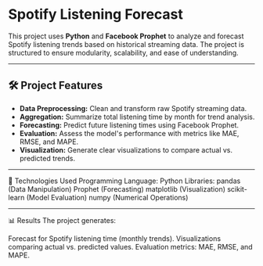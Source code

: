 # Spotify Listening Forecast

This project uses **Python** and **Facebook Prophet** to analyze and forecast Spotify listening trends based on historical streaming data. The project is structured to ensure modularity, scalability, and ease of understanding.

---

## 🛠️ Project Features
- **Data Preprocessing:** Clean and transform raw Spotify streaming data.
- **Aggregation:** Summarize total listening time by month for trend analysis.
- **Forecasting:** Predict future listening times using Facebook Prophet.
- **Evaluation:** Assess the model's performance with metrics like MAE, RMSE, and MAPE.
- **Visualization:** Generate clear visualizations to compare actual vs. predicted trends.


---

🧰 Technologies Used
Programming Language: Python
Libraries:
pandas (Data Manipulation)
Prophet (Forecasting)
matplotlib (Visualization)
scikit-learn (Model Evaluation)
numpy (Numerical Operations)

---

📊 Results
The project generates:

Forecast for Spotify listening time (monthly trends).
Visualizations comparing actual vs. predicted values.
Evaluation metrics: MAE, RMSE, and MAPE.
